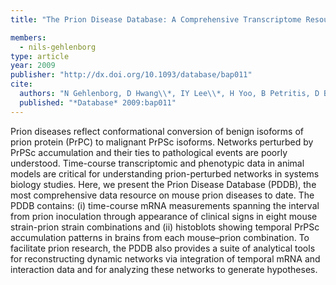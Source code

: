 ```yaml
---
title: "The Prion Disease Database: A Comprehensive Transcriptome Resource for Systems Biology Research in Prion Diseases"

members:
  - nils-gehlenborg
type: article
year: 2009
publisher: "http://dx.doi.org/10.1093/database/bap011"
cite:
  authors: "N Gehlenborg, D Hwang\\*, IY Lee\\*, H Yoo, B Petritis, D Baxter, R Pitstick, B Marzolf, SJ DeArmond, GA Carlson and LE Hood"
  published: "*Database* 2009:bap011"
---
```

Prion diseases reflect conformational conversion of benign isoforms of prion protein (PrPC) to malignant PrPSc isoforms. Networks perturbed by PrPSc accumulation and their ties to pathological events are poorly understood. Time-course transcriptomic and phenotypic data in animal models are critical for understanding prion-perturbed networks in systems biology studies. Here, we present the Prion Disease Database (PDDB), the most comprehensive data resource on mouse prion diseases to date. The PDDB contains: (i) time-course mRNA measurements spanning the interval from prion inoculation through appearance of clinical signs in eight mouse strain-prion strain combinations and (ii) histoblots showing temporal PrPSc accumulation patterns in brains from each mouse–prion combination. To facilitate prion research, the PDDB also provides a suite of analytical tools for reconstructing dynamic networks via integration of temporal mRNA and interaction data and for analyzing these networks to generate hypotheses.